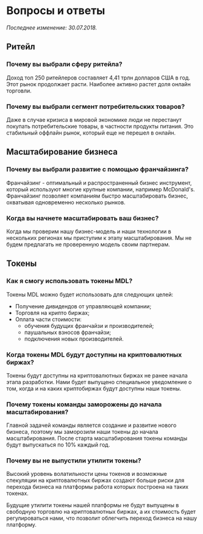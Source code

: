 # Вопросы и ответы

_Последнее изменение: 30.07.2018._


## Ритейл


### Почему вы выбрали сферу ритейла?

Доход топ 250 ритейлеров составляет 4,41 трлн долларов США в год. Этот рынок продолжает расти. Наиболее активно растет доля онлайн торговли. 


### Почему вы выбрали сегмент потребительских товаров?

Даже в случае кризиса в мировой экономике люди не перестанут покупать потребительские товары, в частности продукты питания. Это стабильный оффлайн рынок, который еще не перешел в онлайн. 


## Масштабирование бизнеса


### Почему вы выбрали развитие с помощью франчайзинга?

Франчайзинг - оптимальный и распространенный бизнес инструмент, который используют многие крупные компании, например  McDonald's. Франчайзинг позволяет компаниям быстро масштабировать бизнес, охватывая одновременно несколько рынков.


### Когда вы начнете масштабировать ваш бизнес?

Когда мы проверим нашу бизнес-модель и наши технологии в нескольких регионах мы приступим к этапу масштабирования. Мы не будем предлагать не проверенную модель своим партнерам.


## Токены


### Как я смогу использовать токены MDL?

Токены MDL можно будет использовать для следующих целей:



*   Получение дивидендов от управляющей компании;
*   Торговля на крипто биржах;
*   Оплата части стоимости:
    *   обучения будущих франчайзи и производителей;
    *   паушальных взносов франчайзи;
    *   подключения новых производителей.


### Когда токены MDL будут доступны на криптовалютных биржах?

Токены будут доступны на криптовалютных биржах не ранее начала этапа разработки. Нами будет выпущено специальное уведомление о том, когда и на каких криптобиржах будут доступны наши токены.


### Почему токены команды заморожены до начала масштабирования?

Главной задачей команды является создание и развитие нового бизнеса, поэтому мы заморозили наши токены до начала масштабирования. После старта масштабирования токены команды будут выпускаться по 10% каждый год.


### Почему вы не выпустили утилити токены?

Высокий уровень волатильности цены токенов и возможные спекуляции на криптовалютных биржах создают больше риски для перехода бизнеса на платформы работа которых построена на таких токенах.

Будущие утилити токены нашей платформы не будут выпущены в свободную торговлю на криптовалютных биржах, а их стоимость будет регулироваться нами, что позволит облегчить переход бизнеса на нашу платформу.

